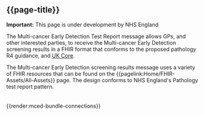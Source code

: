## {{page-title}}

  <div markdown="span" class="alert alert-warning" role="alert"><i class="fa fa-warning"></i><b> Important:</b> This page is under development by NHS England</div>

The Multi-cancer Early Detection Test Report message allows GPs, and other interested parties, to receive the Multi-cancer Early Detection screening results in a FHIR format that conforms to the proposed pathology R4 guidance, and [UK Core](https://simplifier.net/guide/uk-core-implementation-guide-stu3-sequence?version=current).
 
The Multi-cancer Early Detection screening results message uses a variety of FHIR resources that can be found on the {{pagelink:Home/FHIR-Assets/All-Assets}} page. The design conforms to NHS England's Pathology test report pattern.
<br/>
<br/>
<br/>
{{render:mced-bundle-connections}}
